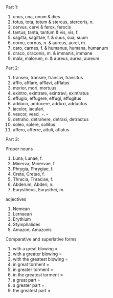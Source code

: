 Part 1:

1. unus, una, unum & dies 
2. totus, tota, totum & stercus, stercoris, n. 
3. cervus, cervi & ferox, ferocis
4. tantus, tanta, tantum & vis, vis, f.
5. sagitta, sagittae, f. & suus, sua, suum
6. cornu, cornus, n. & aureus, aurei, m. 
7. caro, carnes, f. & humanus, humana, humanum 
8. draco, draconis, m. & immanis, immane 
9. mala, malorum, n. & aureus, aurea, aureum 

Part 2: 

1. transeo, transire, transivi, transitus 
2. afflo, afflare, afflavi, afflatus 
3. morior, mori, mortuus
4. exintro, exintrare, exintravi, exintratus 
5. effugio, effugere, effugi, effugitus 
6. adduco, adducere, adduxi, adductus 
7. iaculor, iaculari, 
8. vescor, vesci, -. -
9. detraho, detrahere, detraxi, detractus 
10. soleo, solere, sollitus 
11. affero, afferre, attuli, aflatus 

Part 3:

Proper nouns

1. Luna, Lunae, f.
2. Minerva, Minervae, f.
3. Phrygia, Phrygiae, f.
4. Creta, Cretae, f.
5. Thracia, Thraciae, f.
6. Abderum, Abderi, n.
7. Eurystheus, Eurysthei, m. 

adjectives

1. Nemean
2. Lernaean 
3. Erythium 
4. Stymphalides
5. Amazon, Amazonis 

Comparative and superlative forms

1. with a great blowing = 
2. with a greater blowing = 
3. with the greatest blowing = 
4. in great torment = 
5. in greater torment =
6. in the greatest torment = 
7. a great part = 
8. a greater part = 
9. the greatest part =
